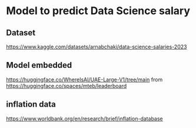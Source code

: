 # Model to predict Data Science salary

## Dataset

https://www.kaggle.com/datasets/arnabchaki/data-science-salaries-2023

## Model embedded

https://huggingface.co/WhereIsAI/UAE-Large-V1/tree/main from https://huggingface.co/spaces/mteb/leaderboard

## inflation data

https://www.worldbank.org/en/research/brief/inflation-database 